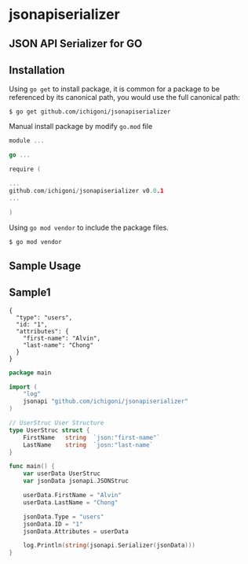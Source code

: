 # jsonapiserializer
## JSON API Serializer for GO

## Installation

Using `go get` to install package, it is common for a package to be referenced by its canonical path, you would use the full canonical path:

```
$ go get github.com/ichigoni/jsonapiserializer
```

Manual install package by modify `go.mod` file

```GO
module ...

go ...

require (

...
github.com/ichigoni/jsonapiserializer v0.0.1
...

)

```

Using `go mod vendor` to include the package files.

```
$ go mod vendor
```

## Sample Usage

Sample1
---
```
{
  "type": "users",
  "id: "1",
  "attributes": {
    "first-name": "Alvin",
    "last-name": "Chong"
  }
}
```


```GO
package main

import (
	"log"
	jsonapi "github.com/ichigoni/jsonapiserializer"
)

// UserStruc User Structure
type UserStruc struct {
	FirstName	string	`json:"first-name"`
	LastName	string	`josn:"last-name`
}

func main() {
	var userData UserStruc
	var jsonData jsonapi.JSONStruc

	userData.FirstName = "Alvin"
	userData.LastName = "Chong"

	jsonData.Type = "users"
	jsonData.ID = "1"
	jsonData.Attributes = userData

 	log.Println(string(jsonapi.Serializer(jsonData)))
}
```
